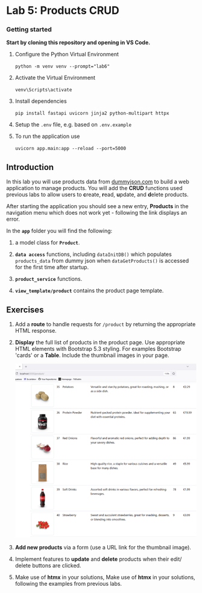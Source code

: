 # Lab 5: Products CRUD

### Getting started

**Start by cloning this repository and opening in VS Code.**

1. Configure the Python Virtual Environment

   `python -m venv venv --prompt="lab6"`

2. Activate the Virtual Environment

   `venv\Scripts\activate`

3. Install dependencies

   `pip install fastapi uvicorn jinja2 python-multipart httpx`

4. Setup the `.env` file, e.g. based on `.env.example`

5. To run the application use

   `uvicorn app.main:app --reload --port=5000`



## Introduction

In this lab you will use products data from [dummyjson.com](https://dummyjson.com/products?limit=40&skip=0&select=id,title,description,category,price,rating,stock,brand,sku,thumbnail) to build a web application to manage products. You will add the **CRUD** functions used previous labs to allow users to **c**reate, **r**ead, **u**pdate, and **d**elete products.

After starting the application you should see a new entry, **Products** in the navigation menu which does not work yet - following the link displays an error.

In the **`app`** folder you will find the following:

1. a model class for **`Product`**.

   

2. **`data access`**  functions, including `dataInitDB()` which populates `products_data` from dummy json when `dataGetProducts()` is accessed for the first time after startup.

3. **`product_service`** functions.

4. **`view_template/product`** contains the product page template.

## Exercises

1. Add a **route** to handle requests for `/product` by returning the appropriate HTML response.

2. **Display** the full list  of products  in the product page. Use appropriate HTML elements with Bootstrap 5.3 styling. For examples Bootstrap 'cards' or a **Table**. Include the thumbnail images in your page.

   ![product table](assets/product_table.png)

3. **Add new products** via a form (use  a URL link for the thumbnail image).
4. Implement features to **update** and **delete** products when their edit/ delete buttons are clicked.
5. Make use of **htmx** in your solutions, Make use of **htmx** in your solutions, following the examples from previous labs.
